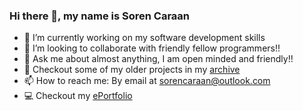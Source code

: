 ### Hi there 👋, my name is Soren Caraan

- 🔭 I’m currently working on my software development skills
- 👯 I’m looking to collaborate with friendly fellow programmers!!
- 💬 Ask me about almost anything, I am open minded and friendly!!
- 📘 Checkout some of my older projects in my [archive](https://github.com/Soren-Repository-Archive)
- 📫 How to reach me: By email at sorencaraan@outlook.com
- 💻 Checkout my [ePortfolio](https://aceson571.wixsite.com/soreneportfolio)

<!--
**SorenCaraan/SorenCaraan** is a ✨ _special_ ✨ repository because its `README.md` (this file) appears on your GitHub profile.
- 🌱 I’m currently learning about various programming langauges
- 🤔 I’m looking for help with my coding skills
- 😄 Pronouns: He/Him
- ⚡ Fun fact: I like everything blue
-->
